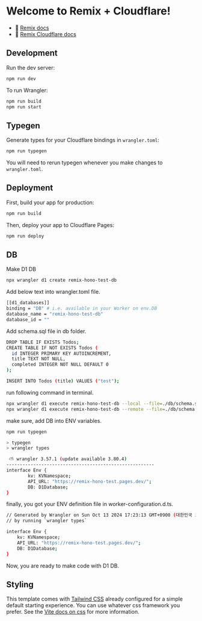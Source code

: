 # Welcome to Remix + Cloudflare!

- 📖 [Remix docs](https://remix.run/docs)
- 📖 [Remix Cloudflare docs](https://remix.run/guides/vite#cloudflare)

## Development

Run the dev server:

```sh
npm run dev
```

To run Wrangler:

```sh
npm run build
npm run start
```

## Typegen

Generate types for your Cloudflare bindings in `wrangler.toml`:

```sh
npm run typegen
```

You will need to rerun typegen whenever you make changes to `wrangler.toml`.

## Deployment

First, build your app for production:

```sh
npm run build
```

Then, deploy your app to Cloudflare Pages:

```sh
npm run deploy
```

## DB


Make D1 DB
```sh
npx wrangler d1 create remix-hono-test-db
```

Add below text into wrangler.toml file.

```sh
[[d1_databases]]
binding = "DB" # i.e. available in your Worker on env.DB
database_name = "remix-hono-test-db"
database_id = ""
```

Add schema.sql file in db folder.

```sh
DROP TABLE IF EXISTS Todos;
CREATE TABLE IF NOT EXISTS Todos (
  id INTEGER PRIMARY KEY AUTOINCREMENT,
  title TEXT NOT NULL,
  completed INTEGER NOT NULL DEFAULT 0
);

INSERT INTO Todos (title) VALUES ("test");
```

run following command in terminal.

```sh
npx wrangler d1 execute remix-hono-test-db --local --file=./db/schema.sql 
npx wrangler d1 execute remix-hono-test-db --remote --file=./db/schema.sql 
```

make sure, add DB into ENV variables.

```sh
npm run typegen

> typegen
> wrangler types

 ⛅️ wrangler 3.57.1 (update available 3.80.4)
-------------------------------------------------------
interface Env {
        kv: KVNamespace;
        API_URL: "https://remix-hono-test.pages.dev/";
        DB: D1Database;
}
```

finally, you got your ENV definition file in worker-configuration.d.ts.

```sh
// Generated by Wrangler on Sun Oct 13 2024 17:23:13 GMT+0900 (대한민국 표준시)
// by running `wrangler types`

interface Env {
	kv: KVNamespace;
	API_URL: "https://remix-hono-test.pages.dev/";
	DB: D1Database;
}
```

Now, you are ready to make code with D1 DB.


## Styling

This template comes with [Tailwind CSS](https://tailwindcss.com/) already configured for a simple default starting experience. You can use whatever css framework you prefer. See the [Vite docs on css](https://vitejs.dev/guide/features.html#css) for more information.
